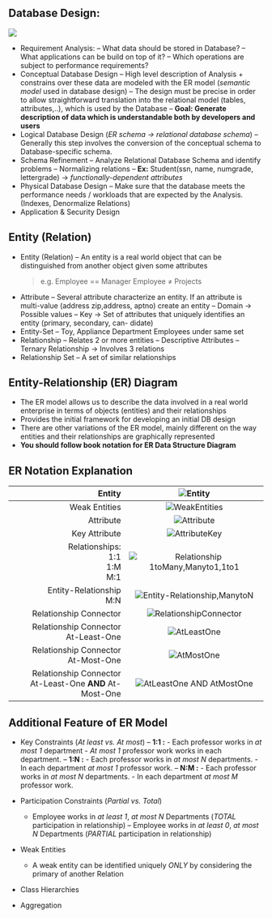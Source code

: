## Database Design:
[![](https://mermaid.ink/img/eyJjb2RlIjoiZ3JhcGggVERcbiAgICBBW1JlcXVpcmVtZW50IEFuYWx5c2lzXS0tPkJbQ29uY2VwdHVhbCBEZXNpZ24gRVJdXG4gICAgLS0-Q1tMb2dpY2FsIERCIERlc2lnbl0tLT5EW1NjaGVtYSBEZXNpZ25dLS0-RVtQaHlzaWNhbCBERF0iLCJtZXJtYWlkIjp7InRoZW1lIjoiZGVmYXVsdCJ9LCJ1cGRhdGVFZGl0b3IiOmZhbHNlLCJhdXRvU3luYyI6dHJ1ZSwidXBkYXRlRGlhZ3JhbSI6ZmFsc2V9)](https://mermaid-js.github.io/mermaid-live-editor/edit##eyJjb2RlIjoiZ3JhcGggVERcbiAgICBBW1JlcXVpcmVtZW50IEFuYWx5c2lzXS0tPkJbQ29uY2VwdHVhbCBEZXNpZ24gRVJdXG4gICAgLS0-Q1tMb2dpY2FsIERCIERlc2lnblxcbl0tLT5EW1NjaGVtYSBEZXNpZ25dLS0-RVtQaHlzaWNhbCBERF0iLCJtZXJtYWlkIjoie1xuICBcInRoZW1lXCI6IFwiZGVmYXVsdFwiXG59IiwidXBkYXRlRWRpdG9yIjpmYWxzZSwiYXV0b1N5bmMiOnRydWUsInVwZGF0ZURpYWdyYW0iOmZhbHNlfQ)
* Requirement Analysis:
    – What data should be stored in Database?
    – What applications can be build on top of it?
    – Which operations are subject to performance requirements?
* Conceptual Database Design
    – High level description of Analysis + constrains over these data are modeled with the ER model (_semantic model_ used in database design)
    – The design must be precise in order to allow straightforward translation into the relational model (tables, attributes,..), which is used by the Database
    – **Goal: Generate description of data which is understandable both by developers and users**
* Logical Database Design (_ER schema → relational database schema_)
    – Generally this step involves the conversion of the conceptual schema to Database-specific schema.
* Schema Refinement
    – Analyze Relational Database Schema and identify problems
    – Normalizing relations
    – **Ex:** Student(ssn, name, numgrade, lettergrade) → _functionally-dependent attributes_
* Physical Database Design
    – Make sure that the database meets the performance needs / workloads that are expected by the Analysis. (Indexes, Denormalize Relations)
* Application & Security Design
## Entity (Relation)
* Entity (Relation)
    – An entity is a real world object that can be distinguished from another object given some attributes
    > e.g. Employee == Manager
    > Employee ≠ Projects
* Attribute
    – Several attribute characterize an entity. If an attribute is multi-value (address zip,address, aptno) create an entity
    – Domain → Possible values
    – Key → Set of attributes that uniquely identifies an entity (primary, secondary, can- didate)
* Entity-Set
    – Toy, Appliance Department Employees under same set
* Relationship
    – Relates 2 or more entities
    – Descriptive Attributes
    – Ternary Relationship → Involves 3 relations
* Relationship Set
    – A set of similar relationships
## Entity-Relationship (ER) Diagram
* The ER model allows us to describe the data involved in a real world enterprise in terms of objects (entities) and their relationships
* Provides the initial framework for developing an initial DB design
* There are other variations of the ER model, mainly different on the way entities and
their relationships are graphically represented
* **You should follow book notation for ER Data Structure Diagram**
## ER Notation Explanation
|                                                       Entity |               ![Entity](https://d2slcw3kip6qmk.cloudfront.net/marketing/pages/chart/seo/ERD/discovery/erd-chens-01.svg)              |
|-------------------------------------------------------------:|:------------------------------------------------------------------------------------------------------------------------------------:|
|                                                Weak Entities |            ![WeakEntities](https://d2slcw3kip6qmk.cloudfront.net/marketing/pages/chart/seo/ERD/discovery/erd-chens-02.svg)           |
|                                                    Attribute |            ![Attribute](https://d2slcw3kip6qmk.cloudfront.net/marketing/pages/chart/seo/ERD/discovery/erd-symbols-04.svg)            |
|                                                Key Attribute |            ![AttributeKey](https://d2slcw3kip6qmk.cloudfront.net/marketing/pages/chart/seo/ERD/discovery/erd-chens-05.svg)           |
|                          Relationships:<br>1:1<br>1:M<br>M:1 | ![Relationship 1toMany,Manyto1,1to1](https://d2slcw3kip6qmk.cloudfront.net/marketing/pages/chart/seo/ERD/discovery/erd-chens-09.svg) |
|                                   Entity-Relationship<br>M:N |    ![Entity-Relationship,ManytoN](https://d2slcw3kip6qmk.cloudfront.net/marketing/pages/chart/seo/ERD/discovery/erd-chens-03.svg)    |
|                                       Relationship Connector |       ![RelationshipConnector](https://d2slcw3kip6qmk.cloudfront.net/marketing/pages/chart/seo/ERD/discovery/erd-chens-12.svg)       |
|                       Relationship Connector<br>At-Least-One |             ![AtLeastOne](https://d2slcw3kip6qmk.cloudfront.net/marketing/pages/chart/seo/ERD/discovery/erd-chens-11.svg)            |
|                      Relationship Connector <br> At-Most-One |            ![AtMostOne](https://d2slcw3kip6qmk.cloudfront.net/marketing/pages/chart/seo/ERD/discovery/erd-bachman-02.svg)            |
| Relationship Connector <br> At-Least-One **AND** At-Most-One |     ![AtLeastOne AND AtMostOne](https://d2slcw3kip6qmk.cloudfront.net/marketing/pages/chart/seo/ERD/discovery/erd-bachman-03.svg)    |

<!--
 ![Entity](https://d2slcw3kip6qmk.cloudfront.net/marketing/pages/chart/seo/ERD/discovery/erd-chens-01.svg)
![WeakEntities](https://d2slcw3kip6qmk.cloudfront.net/marketing/pages/chart/seo/ERD/discovery/erd-chens-02.svg)
![Attribute](https://d2slcw3kip6qmk.cloudfront.net/marketing/pages/chart/seo/ERD/discovery/erd-symbols-04.svg)
![AttributeKey](https://d2slcw3kip6qmk.cloudfront.net/marketing/pages/chart/seo/ERD/discovery/erd-chens-05.svg)
![Relationship 1toMany,Manyto1,1to1](https://d2slcw3kip6qmk.cloudfront.net/marketing/pages/chart/seo/ERD/discovery/erd-chens-09.svg)
![Entity-Relationship,ManytoN](https://d2slcw3kip6qmk.cloudfront.net/marketing/pages/chart/seo/ERD/discovery/erd-chens-03.svg)
![RelationshipConnector](https://d2slcw3kip6qmk.cloudfront.net/marketing/pages/chart/seo/ERD/discovery/erd-chens-12.svg)
![AtLeastOne](https://d2slcw3kip6qmk.cloudfront.net/marketing/pages/chart/seo/ERD/discovery/erd-chens-11.svg)
![AtMostOne](https://d2slcw3kip6qmk.cloudfront.net/marketing/pages/chart/seo/ERD/discovery/erd-bachman-02.svg)
![AtLeastOne AND AtMostOne](https://d2slcw3kip6qmk.cloudfront.net/marketing/pages/chart/seo/ERD/discovery/erd-bachman-03.svg) 
-->
<!-- ![]() -->
## Additional Feature of ER Model
* Key Constraints (_At least vs. At most_)
    – **1:1 :**
        - Each professor works in _at most 1_ department
        - _At most 1_ professor work works in each department.
    – **1:N :**
        - Each professor works in _at most N_ departments.
        - In each department _at most 1_ professor work.
    – **N:M :**
        - Each professor works in _at most N_ departments.
        - In each department _at most M_ professor work.
* Participation Constraints (_Partial vs. Total_)
    - Employee works in _at least 1_, _at most N_ Departments (_TOTAL_ participation in relationship)
    – Employee works in _at least 0_, _at most N_ Departments (_PARTIAL_ participation in relationship)
* Weak Entities
    - A weak entity can be identified uniquely _ONLY_ by considering the primary of another Relation
* Class Hierarchies

* Aggregation